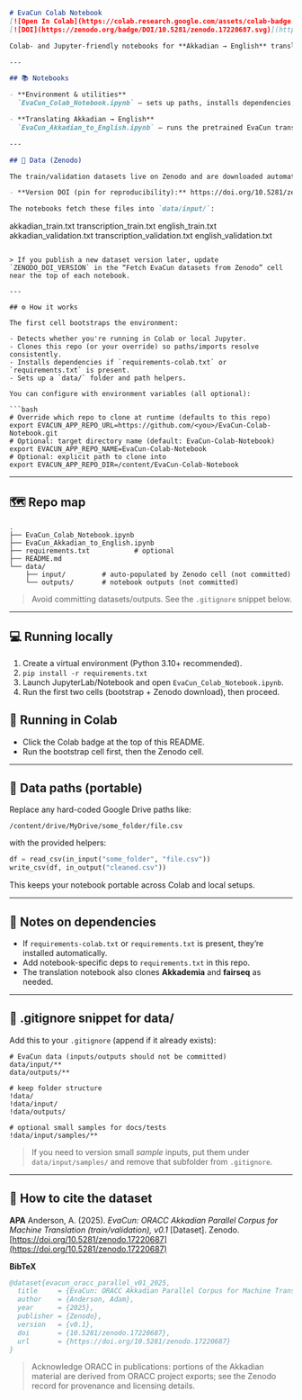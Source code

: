 ```markdown
# EvaCun Colab Notebook
[![Open In Colab](https://colab.research.google.com/assets/colab-badge.svg)](https://colab.research.google.com/github/ancient-world-citation-analysis/EvaCun-Colab-Notebook/blob/main/EvaCun_Colab_Notebook.ipynb)
[![DOI](https://zenodo.org/badge/DOI/10.5281/zenodo.17220687.svg)](https://doi.org/10.5281/zenodo.17220687)

Colab- and Jupyter-friendly notebooks for **Akkadian → English** translation workflows built around the EvaCun/Akkademia stack.

---

## 📚 Notebooks

- **Environment & utilities**  
  `EvaCun_Colab_Notebook.ipynb` — sets up paths, installs dependencies, and includes the Zenodo download cell.

- **Translating Akkadian → English**  
  `EvaCun_Akkadian_to_English.ipynb` — runs the pretrained EvaCun translation workflow (transliteration & Unicode cuneiform → English).

---

## 🔢 Data (Zenodo)

The train/validation datasets live on Zenodo and are downloaded automatically by the notebooks.

- **Version DOI (pin for reproducibility):** https://doi.org/10.5281/zenodo.17220687

The notebooks fetch these files into `data/input/`:

```

akkadian_train.txt
transcription_train.txt
english_train.txt
akkadian_validation.txt
transcription_validation.txt
english_validation.txt

```

> If you publish a new dataset version later, update `ZENODO_DOI_VERSION` in the “Fetch EvaCun datasets from Zenodo” cell near the top of each notebook.

---

## ⚙️ How it works

The first cell bootstraps the environment:

- Detects whether you're running in Colab or local Jupyter.  
- Clones this repo (or your override) so paths/imports resolve consistently.  
- Installs dependencies if `requirements-colab.txt` or `requirements.txt` is present.  
- Sets up a `data/` folder and path helpers.

You can configure with environment variables (all optional):

```bash
# Override which repo to clone at runtime (defaults to this repo)
export EVACUN_APP_REPO_URL=https://github.com/<you>/EvaCun-Colab-Notebook.git
# Optional: target directory name (default: EvaCun-Colab-Notebook)
export EVACUN_APP_REPO_NAME=EvaCun-Colab-Notebook
# Optional: explicit path to clone into
export EVACUN_APP_REPO_DIR=/content/EvaCun-Colab-Notebook
```

---

## 🗺️ Repo map

```
.
├── EvaCun_Colab_Notebook.ipynb
├── EvaCun_Akkadian_to_English.ipynb
├── requirements.txt           # optional
├── README.md
└── data/
    ├── input/         # auto-populated by Zenodo cell (not committed)
    └── outputs/       # notebook outputs (not committed)
```

> Avoid committing datasets/outputs. See the `.gitignore` snippet below.

---

## 💻 Running locally

1. Create a virtual environment (Python 3.10+ recommended).
2. `pip install -r requirements.txt`
3. Launch JupyterLab/Notebook and open `EvaCun_Colab_Notebook.ipynb`.
4. Run the first two cells (bootstrap + Zenodo download), then proceed.

## 🔗 Running in Colab

* Click the Colab badge at the top of this README.
* Run the bootstrap cell first, then the Zenodo cell.

---

## 📁 Data paths (portable)

Replace any hard-coded Google Drive paths like:

```
/content/drive/MyDrive/some_folder/file.csv
```

with the provided helpers:

```python
df = read_csv(in_input("some_folder", "file.csv"))
write_csv(df, in_output("cleaned.csv"))
```

This keeps your notebook portable across Colab and local setups.

---

## 🧩 Notes on dependencies

* If `requirements-colab.txt` or `requirements.txt` is present, they’re installed automatically.
* Add notebook-specific deps to `requirements.txt` in this repo.
* The translation notebook also clones **Akkademia** and **fairseq** as needed.

---

## 📝 .gitignore snippet for data/

Add this to your `.gitignore` (append if it already exists):

```gitignore
# EvaCun data (inputs/outputs should not be committed)
data/input/**
data/outputs/**

# keep folder structure
!data/
!data/input/
!data/outputs/

# optional small samples for docs/tests
!data/input/samples/**
```

> If you need to version small *sample* inputs, put them under `data/input/samples/` and remove that subfolder from `.gitignore`.

---

## 📄 How to cite the dataset

**APA**
Anderson, A. (2025). *EvaCun: ORACC Akkadian Parallel Corpus for Machine Translation (train/validation), v0.1* [Dataset]. Zenodo. [https://doi.org/10.5281/zenodo.17220687](https://doi.org/10.5281/zenodo.17220687)

**BibTeX**

```bibtex
@dataset{evacun_oracc_parallel_v01_2025,
  title     = {EvaCun: ORACC Akkadian Parallel Corpus for Machine Translation (train/validation), v0.1},
  author    = {Anderson, Adam},
  year      = {2025},
  publisher = {Zenodo},
  version   = {v0.1},
  doi       = {10.5281/zenodo.17220687},
  url       = {https://doi.org/10.5281/zenodo.17220687}
}
```

> Acknowledge ORACC in publications: portions of the Akkadian material are derived from ORACC project exports; see the Zenodo record for provenance and licensing details.

```
